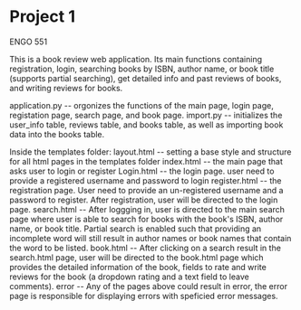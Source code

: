# Project 1

ENGO 551

This is a book review web application. Its main functions containing registration, login, searching books by ISBN, author name, or book title (supports partial searching), get detailed info and past reviews of books, and writing reviews for books.

application.py -- orgonizes the functions of the main page, login page, registation page, search page, and book page. 
import.py -- initializes the user_info table, reviews table, and books table, as well as importing book data into the books table.

Inside the templates folder:
layout.html -- setting a base style and structure for all html pages in the templates folder
index.html -- the main page that asks user to login or register
Login.html -- the login page. user need to provide a registered username and password to login
register.html -- the registration page. User need to provide an un-registered username and a password to register. After registration, user will be directed to the login page.
search.html -- After loggging in, user is directed to the main search page where user is able to search for books with the book's ISBN, author name, or book title. Partial search is enabled such that providing an incomplete word will still result in author names or book names that contain the word to be listed. 
book.html -- After clicking on a search result in the search.html page, user will be directed to the book.html page which provides the detailed information of the book, fields to rate and write reviews for the book (a dropdown rating and a text field to leave comments).
error -- Any of the pages above could result in error, the error page is responsible for displaying errors with speficied error messages.
